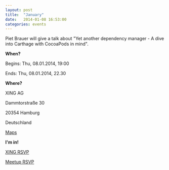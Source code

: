 ```yaml
---
layout: post
title:  "January"
date:   2014-01-08 16:53:00
categories: events
---
```


Piet Brauer will give a talk about "Yet another dependency manager - A dive into Carthage with CocoaPods in mind".

**When?**

Begins: Thu, 08.01.2014, 19:00

Ends: Thu, 08.01.2014, 22.30

**Where?**

XING AG

Dammtorstraße 30

20354 Hamburg

Deutschland

[Maps](https://maps.google.com/maps?q=Dammtorstra%C3%9Fe+29-32,+Hamburg,+Deutschland&hl=de&ie=UTF8&sll=37.0625,-95.677068&sspn=55.981213,112.851562&oq=Dammtorstra%C3%9Fe+29.,+Hamburg,+Deutschland&hnear=Dammtorstra%C3%9Fe+29-32,+20354+Hamburg,+Deutschland&t=m&z=16&iwloc=A)

**I'm in!**

[XING RSVP](https://www.xing.com/events/cocoaheads-hamburg-1492145)

[Meetup RSVP](http://www.meetup.com/CocoaHeads-Hamburg/events/219613795/)
